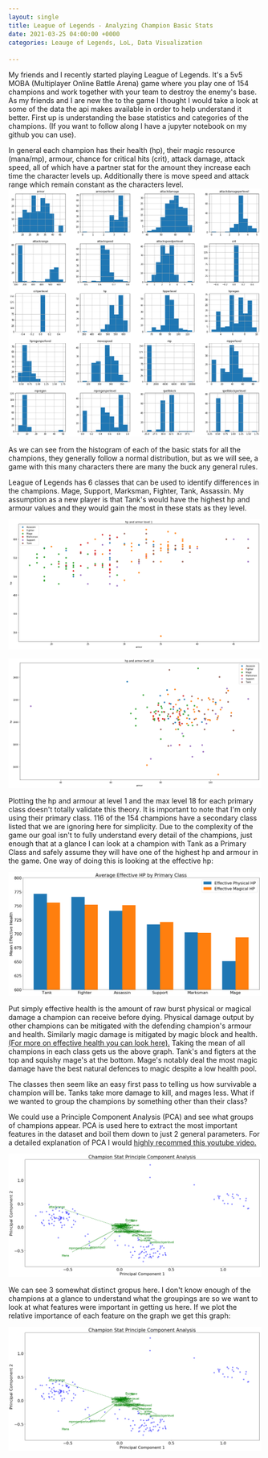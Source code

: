 ```yaml
---
layout: single
title: League of Legends - Analyzing Champion Basic Stats
date: 2021-03-25 04:00:00 +0000
categories: Leauge of Legends, LoL, Data Visualization

---
```

My friends and I recently started playing League of Legends. It's a 5v5 MOBA (Multiplayer Online Battle Arena) game where you play one of 154 champions and work together with your team to destroy the enemy's base. As my friends and I are new the to the game I thought I would take a look at some of the data the api makes available in order to help understand it better. First up is understanding the base statistics and categories of the champions. (If you want to follow along I have a jupyter notebook on my github you can use).

In general each champion has their health (hp), their magic resource (mana/mp), armour, chance for critical hits (crit), attack damage, attack speed, all of which have a partner stat for the amount they increase each time the character levels up. Additionally there is move speed and attack range which remain constant as the characters level.![League of Legends Champion Stat Histogram](/uploads/histogram.png "Champion Stat Histogram")

As we can see from the histogram of each of the basic stats for all the champions, they generally follow a normal distribution, but as we will see, a game with this many characters there are many the buck any general rules.

League of Legends has 6 classes that can be used to identify differences in the champions. Mage, Support, Marksman, Fighter, Tank, Assassin. My assumption as a new player is that Tank's would have the highest hp and armour values and they would gain the most in these stats as they level.

![](/uploads/hp-and-armour-lvl-1.png)

![](/uploads/hp-and-armour-lvl-18.png)

Plotting the hp and armour at level 1 and the max level 18 for each primary class doesn't totally validate this theory. It is important to note that I'm only using their primary class. 116 of the 154 champions have a secondary class listed that we are ignoring here for simplicity. Due to the complexity of the game our goal isn't to fully understand every detail of the champions, just enough that at a glance I can look at a champion with Tank as a Primary Class and safely assume they will have one of the highest hp and armour in the game. One way of doing this is looking at the effective hp:

![](/uploads/average-effective-hp-by-primary-class.png)

Put simply effective health is the amount of raw burst physical or magical damage a champion can receive before dying. Physical damage output by other champions can be mitigated with the defending champion's armour and health. Similarly magic damage is mitigated by magic block and health. [(For more on effective health you can look here).](https://leagueoflegends.fandom.com/wiki/Health#Effective_health) Taking the mean of all champions in each class gets us the above graph. Tank's and figters at the top and squishy mage's at the bottom. Mage's notably deal the most magic damage have the best natural defences to magic despite a low health pool.

The classes then seem like an easy first pass to telling us how survivable a champion will be. Tanks take more damage to kill, and mages less. What if we wanted to group the champions by something other than their class?

We could use a Principle Component Analysis (PCA) and see what groups of champions appear. PCA is used here to extract the most important features in the dataset and boil them down to just 2 general parameters. For a detailed explanation of PCA I would [highly recommed this youtube video.](https://www.youtube.com/watch?v=fkf4IBRSeEc)

![](/uploads/champion-stat-principle-component-analysis.png)

We can see 3 somewhat distinct gropus here. I don't know enough of the champions at a glance to understand what the groupings are so we want to look at what features were important in getting us here. If we plot the relative importance of each feature on the graph we get this graph:

![](/uploads/champion-stat-principle-component-analysis.png)